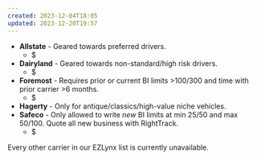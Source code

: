 ```yaml
---
created: 2023-12-04T18:05
updated: 2023-12-20T19:57
---
```

- **Allstate** - Geared towards preferred drivers.
	- $
- **Dairyland** - Geared towards non-standard/high risk drivers.
	- $
- **Foremost** - Requires prior or current BI limits >100/300 and time with prior carrier >6 months.
	- $
- **Hagerty** - Only for antique/classics/high-value niche vehicles.
- **Safeco** - Only allowed to write *new* BI limits at min 25/50 and max 50/100. Quote all new business with RightTrack.
	- $

Every other carrier in our EZLynx list is currently unavailable.